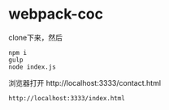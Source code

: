 # webpack-coc

clone下来，然后

	npm i
	gulp
	node index.js
	
浏览器打开
    http://localhost:3333/contact.html
    
    http://localhost:3333/index.html